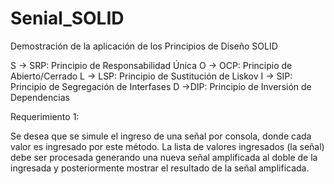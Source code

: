 # Senial_SOLID

Demostración de la aplicación de los Principios de Diseño SOLID

S -> SRP: Principio de Responsabilidad Única
O -> OCP: Principio de Abierto/Cerrado
L -> LSP: Principio de Sustitución de Liskov
I -> SIP: Principio de Segregación de Interfases
D ->DIP: Principio de Inversión de Dependencias

Requerimiento 1:

Se desea que se simule el ingreso de una señal por consola, donde cada valor es ingresado por este
método. La lista de valores ingresados (la señal) debe ser procesada generando una nueva
señal amplificada al doble de la ingresada y posteriormente mostrar el resultado de la señal
amplificada.